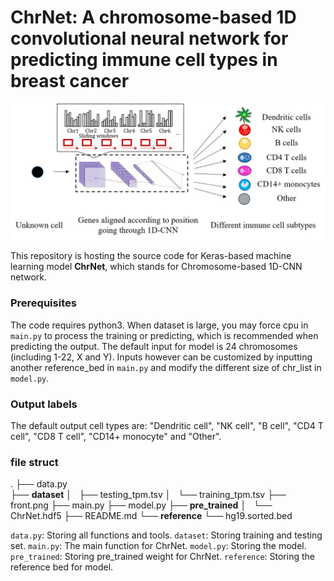 # ChrNet: A chromosome-based 1D convolutional neural network for predicting immune cell types in breast cancer

![front image](https://raw.githubusercontent.com/Krisloveless/ChrNet/master/front.png)

This repository is hosting the source code for Keras-based machine learning model **ChrNet**, which stands for Chromosome-based 1D-CNN network.

### Prerequisites

The code requires python3. When dataset is large, you may force cpu in `main.py` to process the training or predicting, which is recommended when predicting the output.
The default input for model is 24 chromosomes (including 1-22, X and Y). Inputs however can be customized by inputting another reference_bed in `main.py` and modify the different size of chr_list in `model.py`.

### Output labels

The default output cell types are:
"Dendritic cell", "NK cell", "B cell", "CD4 T cell", "CD8 T cell", "CD14+ monocyte" and  "Other".

### file struct
.
├── data.py                  
├── **dataset**
│   ├── testing_tpm.tsv
│   └── training_tpm.tsv
├── front.png
├── main.py
├── model.py
├── **pre_trained**
│   └── ChrNet.hdf5
├── README.md
└── **reference**
    └── hg19.sorted.bed

`data.py`: Storing all functions and tools.
`dataset`: Storing training and testing set.
`main.py`: The main function for ChrNet.
`model.py`: Storing the model.
`pre_trained`: Storing pre_trained weight for ChrNet.
`reference`: Storing the reference bed for model.
